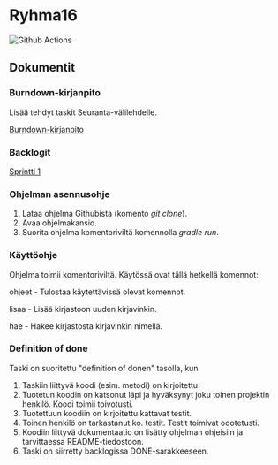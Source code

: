 # Ryhma16
![Github Actions](https://github.com/vuorenkoski/ryhma16/workflows/Automaattitesti/badge.svg)

## Dokumentit

### Burndown-kirjanpito
Lisää tehdyt taskit Seuranta-välilehdelle.

[Burndown-kirjanpito](https://drive.google.com/file/d/1j_Juq5yFYapAQBtRJbpEmEyYTJ6UJzF-/edit)

### Backlogit

[Sprintti 1](https://github.com/vuorenkoski/ryhma16/projects/2)

### Ohjelman asennusohje

1. Lataa ohjelma Githubista (komento *git clone*).
2. Avaa ohjelmakansio.
3. Suorita ohjelma komentoriviltä komennolla *gradle run*.

### Käyttöohje

Ohjelma toimii komentoriviltä. Käytössä ovat tällä hetkellä komennot:

ohjeet - Tulostaa käytettävissä olevat komennot.

lisaa - Lisää kirjastoon uuden kirjavinkin.

hae - Hakee kirjastosta kirjavinkin nimellä.

### Definition of done

Taski on suoritettu "definition of donen" tasolla, kun
1. Taskiin liittyvä koodi (esim. metodi) on kirjoitettu.
2. Tuotetun koodin on katsonut läpi ja hyväksynyt joku toinen projektin henkilö. Koodi toimii toivotusti.
3. Tuotettuun koodiin on kirjoitettu kattavat testit.
4. Toinen henkilö on tarkastanut ko. testit. Testit toimivat odotetusti.
5. Koodiin liittyvä dokumentaatio on lisätty  ohjelman ohjeisiin ja tarvittaessa README-tiedostoon.
6. Taski on siirretty backlogissa DONE-sarakkeeseen.
